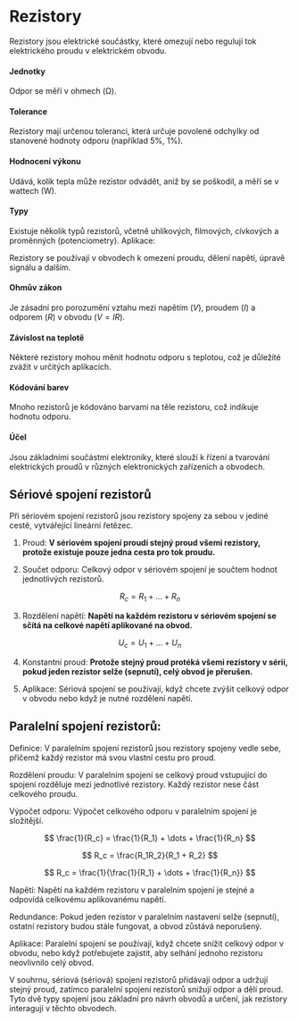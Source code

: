 # Rezistory
Rezistory jsou elektrické součástky, které omezují nebo regulují tok elektrického proudu v elektrickém obvodu.

#### Jednotky
Odpor se měří v ohmech (Ω).


#### Tolerance
Rezistory mají určenou toleranci, která určuje povolené odchylky od stanovené hodnoty odporu (například 5%, 1%).

#### Hodnocení výkonu
Udává, kolik tepla může rezistor odvádět, aniž by se poškodil, a měří se v wattech (W).

#### Typy

Existuje několik typů rezistorů, včetně uhlíkových, filmových, cívkových a proměnných (potenciometry).
Aplikace:

Rezistory se používají v obvodech k omezení proudu, dělení napětí, úpravě signálu a dalším.

#### Ohmův zákon

Je zásadní pro porozumění vztahu mezi napětím ($V$), proudem ($I$) a odporem ($R$) v obvodu ($V = IR$).

#### Závislost na teplotě

Některé rezistory mohou měnit hodnotu odporu s teplotou, což je důležité zvážit v určitých aplikacích.

#### Kódování barev

Mnoho rezistorů je kódováno barvami na těle rezistoru, což indikuje hodnotu odporu.

#### Účel

Jsou základními součástmi elektroniky, které slouží k řízení a tvarování elektrických proudů v různých elektronických zařízeních a obvodech.

## Sériové spojení rezistorů

Při sériovém spojení rezistorů jsou rezistory spojeny za sebou v jediné cestě, vytvářející lineární řetězec.

1. Proud: **V sériovém spojení proudí stejný proud všemi rezistory, protože existuje pouze jedna cesta pro tok proudu.**

2. Součet odporu: Celkový odpor v sériovém spojení je součtem hodnot jednotlivých rezistorů. 

$$
R_c = R_1 + \dots + R_n
$$

3. Rozdělení napětí: **Napětí na každém rezistoru v sériovém spojení se sčítá na celkové napětí aplikované na obvod.**

$$
U_c = U_1 + \dots + U_n
$$

4. Konstantní proud: **Protože stejný proud protéká všemi rezistory v sérii, pokud jeden rezistor selže (sepnutí), celý obvod je přerušen.**

5. Aplikace: Sériová spojení se používají, když chcete zvýšit celkový odpor v obvodu nebo když je nutné rozdělení napětí.

## Paralelní spojení rezistorů:

Definice: V paralelním spojení rezistorů jsou rezistory spojeny vedle sebe, přičemž každý rezistor má svou vlastní cestu pro proud.

Rozdělení proudu: V paralelním spojení se celkový proud vstupující do spojení rozděluje mezi jednotlivé rezistory. Každý rezistor nese část celkového proudu.

Výpočet odporu: Výpočet celkového odporu v paralelním spojení je složitější. 

$$
\frac{1}{R_c} = \frac{1}{R_1} + \dots + \frac{1}{R_n}
$$

$$
R_c = \frac{R_1R_2}{R_1 + R_2}
$$

$$
R_c = \frac{1}{\frac{1}{R_1} + \dots + \frac{1}{R_n}}
$$

Napětí: Napětí na každém rezistoru v paralelním spojení je stejné a odpovídá celkovému aplikovanému napětí.

Redundance: Pokud jeden rezistor v paralelním nastavení selže (sepnutí), ostatní rezistory budou stále fungovat, a obvod zůstává neporušený.

Aplikace: Paralelní spojení se používají, když chcete snížit celkový odpor v obvodu, nebo když potřebujete zajistit, aby selhání jednoho rezistoru neovlivnilo celý obvod.

V souhrnu, sériová (sériová) spojení rezistorů přidávají odpor a udržují stejný proud, zatímco paralelní spojení rezistorů snižují odpor a dělí proud. Tyto dvě typy spojení jsou základní pro návrh obvodů a určení, jak rezistory interagují v těchto obvodech.